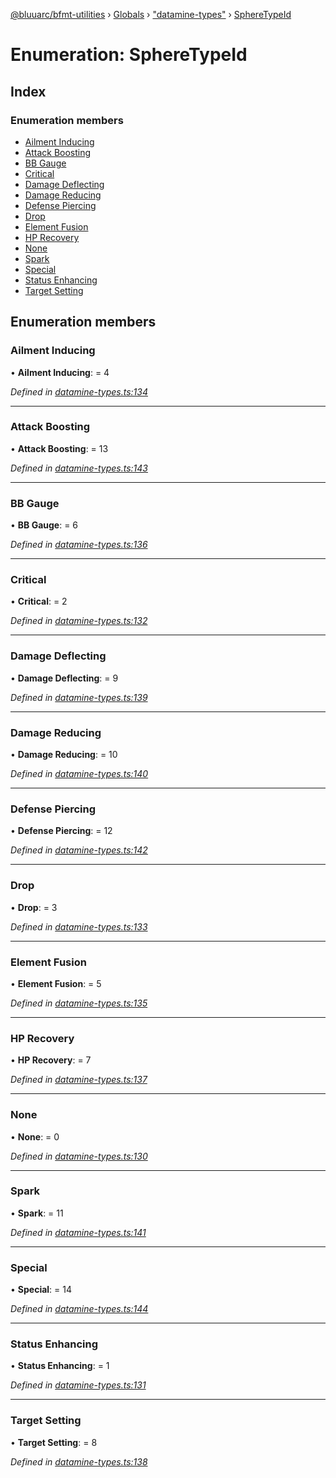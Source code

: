 [@bluuarc/bfmt-utilities](../README.md) › [Globals](../globals.md) › ["datamine-types"](../modules/_datamine_types_.md) › [SphereTypeId](_datamine_types_.spheretypeid.md)

# Enumeration: SphereTypeId

## Index

### Enumeration members

* [Ailment Inducing](_datamine_types_.spheretypeid.md#ailment-inducing)
* [Attack Boosting](_datamine_types_.spheretypeid.md#attack-boosting)
* [BB Gauge](_datamine_types_.spheretypeid.md#bb-gauge)
* [Critical](_datamine_types_.spheretypeid.md#critical)
* [Damage Deflecting](_datamine_types_.spheretypeid.md#damage-deflecting)
* [Damage Reducing](_datamine_types_.spheretypeid.md#damage-reducing)
* [Defense Piercing](_datamine_types_.spheretypeid.md#defense-piercing)
* [Drop](_datamine_types_.spheretypeid.md#drop)
* [Element Fusion](_datamine_types_.spheretypeid.md#element-fusion)
* [HP Recovery](_datamine_types_.spheretypeid.md#hp-recovery)
* [None](_datamine_types_.spheretypeid.md#none)
* [Spark](_datamine_types_.spheretypeid.md#spark)
* [Special](_datamine_types_.spheretypeid.md#special)
* [Status Enhancing](_datamine_types_.spheretypeid.md#status-enhancing)
* [Target Setting](_datamine_types_.spheretypeid.md#target-setting)

## Enumeration members

###  Ailment Inducing

• **Ailment Inducing**: = 4

*Defined in [datamine-types.ts:134](https://github.com/BluuArc/bfmt-utilities/blob/10ddcf7/src/datamine-types.ts#L134)*

___

###  Attack Boosting

• **Attack Boosting**: = 13

*Defined in [datamine-types.ts:143](https://github.com/BluuArc/bfmt-utilities/blob/10ddcf7/src/datamine-types.ts#L143)*

___

###  BB Gauge

• **BB Gauge**: = 6

*Defined in [datamine-types.ts:136](https://github.com/BluuArc/bfmt-utilities/blob/10ddcf7/src/datamine-types.ts#L136)*

___

###  Critical

• **Critical**: = 2

*Defined in [datamine-types.ts:132](https://github.com/BluuArc/bfmt-utilities/blob/10ddcf7/src/datamine-types.ts#L132)*

___

###  Damage Deflecting

• **Damage Deflecting**: = 9

*Defined in [datamine-types.ts:139](https://github.com/BluuArc/bfmt-utilities/blob/10ddcf7/src/datamine-types.ts#L139)*

___

###  Damage Reducing

• **Damage Reducing**: = 10

*Defined in [datamine-types.ts:140](https://github.com/BluuArc/bfmt-utilities/blob/10ddcf7/src/datamine-types.ts#L140)*

___

###  Defense Piercing

• **Defense Piercing**: = 12

*Defined in [datamine-types.ts:142](https://github.com/BluuArc/bfmt-utilities/blob/10ddcf7/src/datamine-types.ts#L142)*

___

###  Drop

• **Drop**: = 3

*Defined in [datamine-types.ts:133](https://github.com/BluuArc/bfmt-utilities/blob/10ddcf7/src/datamine-types.ts#L133)*

___

###  Element Fusion

• **Element Fusion**: = 5

*Defined in [datamine-types.ts:135](https://github.com/BluuArc/bfmt-utilities/blob/10ddcf7/src/datamine-types.ts#L135)*

___

###  HP Recovery

• **HP Recovery**: = 7

*Defined in [datamine-types.ts:137](https://github.com/BluuArc/bfmt-utilities/blob/10ddcf7/src/datamine-types.ts#L137)*

___

###  None

• **None**: = 0

*Defined in [datamine-types.ts:130](https://github.com/BluuArc/bfmt-utilities/blob/10ddcf7/src/datamine-types.ts#L130)*

___

###  Spark

• **Spark**: = 11

*Defined in [datamine-types.ts:141](https://github.com/BluuArc/bfmt-utilities/blob/10ddcf7/src/datamine-types.ts#L141)*

___

###  Special

• **Special**: = 14

*Defined in [datamine-types.ts:144](https://github.com/BluuArc/bfmt-utilities/blob/10ddcf7/src/datamine-types.ts#L144)*

___

###  Status Enhancing

• **Status Enhancing**: = 1

*Defined in [datamine-types.ts:131](https://github.com/BluuArc/bfmt-utilities/blob/10ddcf7/src/datamine-types.ts#L131)*

___

###  Target Setting

• **Target Setting**: = 8

*Defined in [datamine-types.ts:138](https://github.com/BluuArc/bfmt-utilities/blob/10ddcf7/src/datamine-types.ts#L138)*
